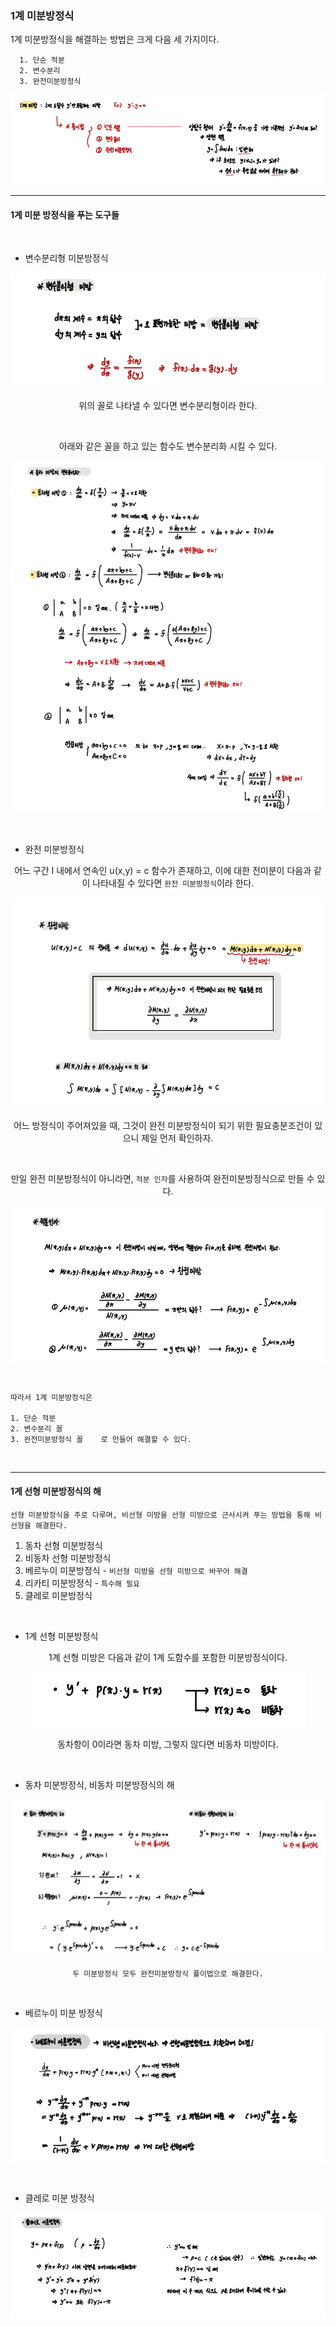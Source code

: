 ### 1계 미분방정식

1계 미분방정식을 해결하는 방법은 크게 다음 세 가지이다.

      1. 단순 적분
      2. 변수분리
      3. 완전미분방정식

<div align="center">

![img.png](../img/img.png)

</div>

---

#### 1계 미분 방정식을 푸는 도구들 

<br>

- 변수분리형 미분방정식

<div align="center">

![img_1.png](../img/img_1.png)

위의 꼴로 나타낼 수 있다면 변수분리형이라 한다.

<br>

아래와 같은 꼴을 하고 있는 함수도 변수분리화 시킬 수 있다. 

![img_2.png](../img/img_2.png)

</div>

<br>

- 완전 미분방정식

<div align="center">

어느 구간 I 내에서 연속인 u(x,y) = c 함수가 존재하고, 이에 대한 전미분이 다음과 같이 나타내질 수 있다면 `완전 미분방정식`이라 한다. 

![img_3.png](../img/img_3.png)

어느 방정식이 주어져있을 때, 그것이 완전 미분방정식이 되기 위한 필요충분조건이 있으니 제일 먼저 확인하자.

<br>

만일 완전 미분방정식이 아니라면, `적분 인자`를 사용하여 완전미분방정식으로 만들 수 있다. 

![img_4.png](../img/img_4.png)

</div>

<br>

    따라서 1계 미분방정식은 

    1. 단순 적분 
    2. 변수분리 꼴 
    3. 완전미분방정식 꼴    로 만들어 해결할 수 있다. 


<br>

--- 

#### 1계 선형 미분방정식의 해

    선형 미분방정식을 주로 다루며, 비선형 미방을 선형 미방으로 근사시켜 푸는 방법을 통해 비선형을 해결한다.

1. 동차 선형 미분방정식
2. 비동차 선형 미분방정식
3. 베르누이 미분방정식 - `비선형 미방을 선형 미방으로 바꾸어 해결`
4. 리카티 미분방정식 - `특수해 필요`
5. 클레로 미분방정식 

<br>

- 1계 선형 미분방정식

<div align="center">

1계 선형 미방은 다음과 같이 1계 도함수를 포함한 미분방정식이다. 

![img_5.png](../img/img_5.png)

동차항이 0이라면 동차 미방, 그렇지 않다면 비동차 미방이다.

</div>

<br>

- 동차 미분방정식, 비동차 미분방정식의 해 

<div align="center">

![img_6.png](../img/img_6.png)


    두 미분방정식 모두 완전미분방정식 풀이법으로 해결한다.

</div>

<br>

- 베르누이 미분 방정식

<div align="center">

![img_7.png](../img/img_7.png)

</div>

<br>

- 클레로 미분 방정식

<div align="center">

![img_8.png](../img/img_8.png)

</div>
